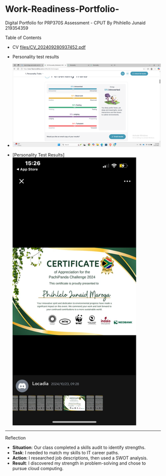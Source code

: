 # Work-Readiness-Portfolio-
Digital Portfolio for PRP370S Assessment - CPUT 
 By   Phihlello Junaid 219354359

Table of Contents  
  

 -  CV [files/CV_202409280937452.pdf](CV_202409280937452.pdf)
 -  Personality test results
 -   <img src="/Screenshot%20(45).png" alt="My Results" width="500" />
 
 - [Personality Test Results]<img src="/WhatsApp%20Image%202025-05-21%20at%2015.28.09_31d36ec3.jpg" alt="Personality Test Results" width="400" />
 
 
 
---
Reflection  
- **Situation**: Our class completed a skills audit to identify strengths.  
- **Task**: I needed to match my skills to IT career paths.  
- **Action**: I researched job descriptions, then used a SWOT analysis.  
- **Result**: I discovered my strength in problem-solving and chose to pursue cloud computing.  
